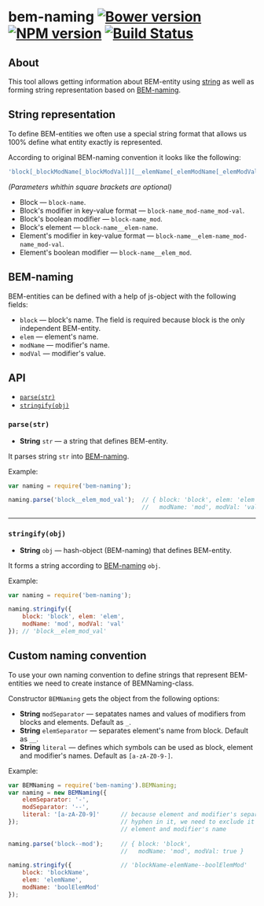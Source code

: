 bem-naming [![Bower version](https://badge.fury.io/bo/bem-naming.svg)](http://badge.fury.io/bo/bem-naming) [![NPM version](https://badge.fury.io/js/bem-naming.svg)](http://badge.fury.io/js/bem-naming) [![Build Status](https://travis-ci.org/bem/bem-naming.svg)](https://travis-ci.org/bem/bem-naming)
==========

About
-----

This tool allows getting information about BEM-entity using [string](#string-representation) as well as forming string representation based on [BEM-naming](#bem-naming).

String representation
---------------------
To define BEM-entities we often use a special string format that allows us 100% define what entity exactly is represented.

According to original BEM-naming convention it looks like the following:

```js
'block[_blockModName[_blockModVal]][__elemName[_elemModName[_elemModVal]]]'
```

*(Parameters whithin square brackets are optional)*

* Block — `block-name`.
* Block's modifier in key-value format — `block-name_mod-name_mod-val`.
* Block's boolean modifier — `block-name_mod`.
* Block's element — `block-name__elem-name`.
* Element's modifier in key-value format — `block-name__elem-name_mod-name_mod-val`.
* Element's boolean modifier — `block-name__elem_mod`.

BEM-naming
----------

BEM-entities can be defined with a help of js-object with the following fields:

* `block` — block's name. The field is required because block is the only independent BEM-entity.
* `elem` — element's name.
* `modName` — modifier's name.
* `modVal` — modifier's value.

API
---

* [`parse(str)`](#parsestr)
* [`stringify(obj)`](#stringifyobj)

### `parse(str)`

* **String** `str` — a string that defines BEM-entity.

It parses string `str` into [BEM-naming](#bem-naming).

Example:

```js
var naming = require('bem-naming');

naming.parse('block__elem_mod_val');  // { block: 'block', elem: 'elem',
                                      //   modName: 'mod', modVal: 'val' }
```

<hr/>

### `stringify(obj)`

* **String** `obj` — hash-object (BEM-naming) that defines BEM-entity.

It forms a string according to [BEM-naming](#bem-naming) `obj`.

Example:

```js
var naming = require('bem-naming');

naming.stringify({
    block: 'block', elem: 'elem',
    modName: 'mod', modVal: 'val'
}); // 'block__elem_mod_val'
```

Custom naming convention
------------------------

To use your own naming convention to define strings that represent BEM-entities we need to create instance of BEMNaming-class.

Constructor `BEMNaming` gets the object from the following options:

* **String** `modSeparator` — sepatates names and values of modifiers from blocks and elements. Default as `_`.
* **String** `elemSeparator` — separates element's name from block. Default as `__`.
* **String** `literal` — defines which symbols can be used as block, element and modifier's names. Default as `[a-zA-Z0-9-]`.

Example:

```js
var BEMNaming = require('bem-naming').BEMNaming;
var naming = new BEMNaming({
    elemSeparator: '-',
    modSeparator: '--',
    literal: '[a-zA-Z0-9]'      // because element and modifier's separators include
});                             // hyphen in it, we need to exclude it from block,
                                // element and modifier's name
                                
naming.parse('block--mod');     // { block: 'block',
                                //   modName: 'mod', modVal: true }

naming.stringify({              // 'blockName-elemName--boolElemMod'
    block: 'blockName',
    elem: 'elemName',
    modName: 'boolElemMod'
});
```


